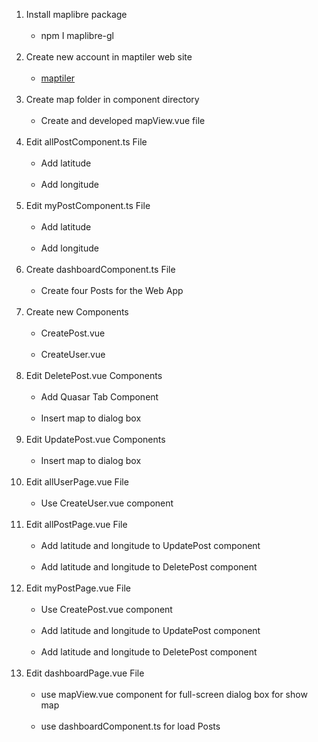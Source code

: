 <ol>
  <li>Install maplibre package  
      <ul>
          <br><li>npm I maplibre-gl</li>
      </ul>
  </li><br>
  
  <li>Create new account in maptiler web site  
      <ul>
        <br><a href="https://cloud.maptiler.com/"><li>maptiler</li></a>
      </ul>
  </li><br>
  <li>Create map folder in component directory
      <ul>
          <br><li>Create and developed mapView.vue file</li>          
      </ul>
  </li><br>
  <li>Edit allPostComponent.ts File
      <ul>
          <br><li>Add latitude</li>
          <br><li>Add longitude</li>
      </ul>
  </li><br>
  <li>Edit myPostComponent.ts File
      <ul>
          <br><li>Add latitude</li>
          <br><li>Add longitude</li>
      </ul>
  </li><br>
  <li>Create dashboardComponent.ts File
      <ul>
          <br><li>Create four Posts for the Web App</li>
      </ul>
  </li><br>
  <li>Create new Components
      <ul>
          <br><li>CreatePost.vue</li>
          <br><li>CreateUser.vue</li>
      </ul>
  </li><br>
  <li>Edit DeletePost.vue Components
      <ul>
          <br><li>Add Quasar Tab Component</li>
          <br><li>Insert map to dialog box</li>
      </ul>
  </li><br>
  <li>Edit UpdatePost.vue Components
      <ul>
          <br><li>Insert map to dialog box</li>
      </ul>
  </li><br>
  <li>Edit allUserPage.vue File
      <ul>
          <br><li>Use CreateUser.vue component</li>
      </ul>
  </li><br>
  <li>Edit allPostPage.vue File
      <ul>
          <br><li>Add latitude and longitude to UpdatePost component</li>
          <br><li>Add latitude and longitude to DeletePost component</li>
      </ul>
  </li><br>
  <li>Edit myPostPage.vue File
      <ul>
          <br><li>Use CreatePost.vue component</li>
          <br><li>Add latitude and longitude to UpdatePost component</li>
          <br><li>Add latitude and longitude to DeletePost component</li>
      </ul>
  </li><br>
  <li>Edit dashboardPage.vue File
      <ul>
          <br><li>use mapView.vue component for full-screen dialog box for show map</li>
          <br><li>use dashboardComponent.ts for load Posts</li>
      </ul>
  </li><br>
</ol>
